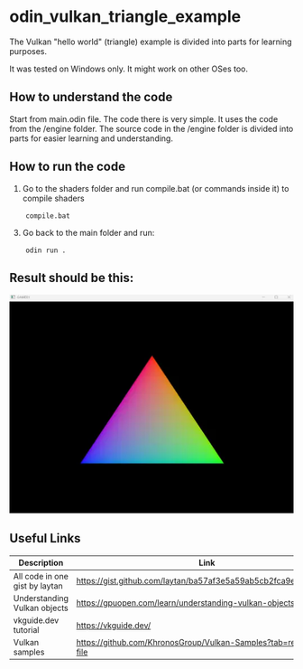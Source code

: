 # odin_vulkan_triangle_example
The Vulkan "hello world" (triangle) example is divided into parts for learning purposes.

It was tested on Windows only. It might work on other OSes too.

## How to understand the code

Start from main.odin file. The code there is very simple. It uses the code from the /engine folder. The source code in the /engine folder is divided into parts for easier learning and understanding.

## How to run the code 

1. Go to the shaders folder and run compile.bat (or commands inside it) to compile shaders
```
    compile.bat
```
3. Go back to the main folder and run:
```
    odin run .
```

## Result should be this:

![alt text](https://github.com/zm69/odin_vulkan_triangle_example/blob/main/example.png?raw=true)

## Useful Links

| Description      | Link     |
| ------------- | ------------- |
| All code in one gist by laytan | https://gist.github.com/laytan/ba57af3e5a59ab5cb2fca9e25bcfe262 | 
| Understanding Vulkan objects | https://gpuopen.com/learn/understanding-vulkan-objects/ |
| vkguide.dev tutorial | https://vkguide.dev/ |
| Vulkan samples | https://github.com/KhronosGroup/Vulkan-Samples?tab=readme-ov-file |



